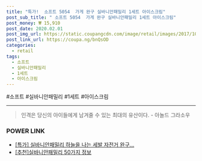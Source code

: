 ```yaml
--- 
title: "특가!  소프트 5054  가게 완구 실바니안패밀리 1세트 아이스크림" 
post_sub_title: " 소프트 5054  가게 완구 실바니안패밀리 1세트 아이스크림" 
post_money: ₩ 15,910 
post_date: 2020.02.01 
post_img_url: https://static.coupangcdn.com/image/retail/images/2017/10/20/11/9/2049531e-34f0-40e1-9325-88ba10246ee1.JPG 
post_link_url: https://coupa.ng/bnQsOD 
categories: 
  - retail 
tags: 
  - 소프트 
  - 실바니안패밀리 
  - 1세트 
  - 아이스크림 
--- 
```

  #소프트 #실바니안패밀리 #1세트 #아이스크림 
<hr> 

> 인격은 당신의 아이들에게 남겨줄 수 있는 최대의 유산이다. - 아놀드 그라소우 


### POWER LINK

* <a href="https://blog.naver.com/sakai111/221792853866" target="_blank">[특가] 실바니안패밀리 하늘을 나는 세발 자전거 완구...</a>
* <a href="https://blog.naver.com/fasyy4321/221792130847" target="_blank">[추천]실바니안패밀리 50가지 정보</a>
